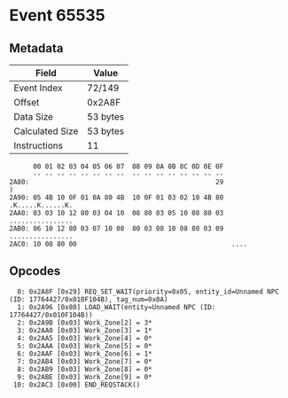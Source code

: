 # Event 65535

## Metadata

| Field           | Value    |
|-----------------|----------|
| Event Index     | 72/149   |
| Offset          | 0x2A8F   |
| Data Size       | 53 bytes |
| Calculated Size | 53 bytes |
| Instructions    | 11       |

```
      00 01 02 03 04 05 06 07  08 09 0A 0B 0C 0D 0E 0F
      -- -- -- -- -- -- -- --  -- -- -- -- -- -- -- --
2A80:                                               29                 )
2A90: 05 4B 10 0F 01 0A 80 4B  10 0F 01 03 02 10 4B 80  .K.....K......K.
2AA0: 03 03 10 12 80 03 04 10  08 80 03 05 10 08 80 03  ................
2AB0: 06 10 12 80 03 07 10 08  80 03 08 10 08 80 03 09  ................
2AC0: 10 08 80 00                                       ....            
```

## Opcodes

```
  0: 0x2A8F [0x29] REQ_SET_WAIT(priority=0x05, entity_id=Unnamed NPC (ID: 17764427/0x010F104B), tag_num=0x0A)
  1: 0x2A96 [0x80] LOAD_WAIT(entity=Unnamed NPC (ID: 17764427/0x010F104B))
  2: 0x2A9B [0x03] Work_Zone[2] = 3*
  3: 0x2AA0 [0x03] Work_Zone[3] = 1*
  4: 0x2AA5 [0x03] Work_Zone[4] = 0*
  5: 0x2AAA [0x03] Work_Zone[5] = 0*
  6: 0x2AAF [0x03] Work_Zone[6] = 1*
  7: 0x2AB4 [0x03] Work_Zone[7] = 0*
  8: 0x2AB9 [0x03] Work_Zone[8] = 0*
  9: 0x2ABE [0x03] Work_Zone[9] = 0*
 10: 0x2AC3 [0x00] END_REQSTACK()
```
